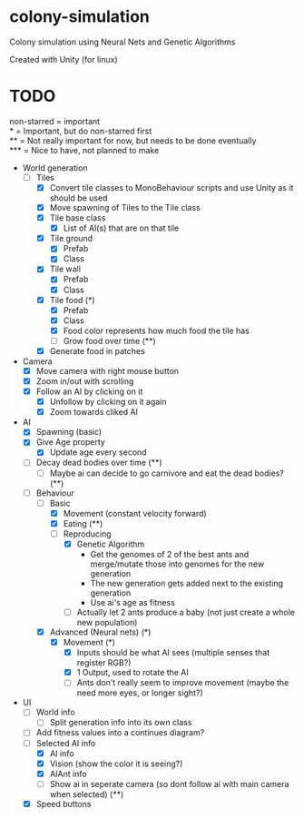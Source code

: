 # colony-simulation
Colony simulation using Neural Nets and Genetic Algorithms

Created with Unity (for linux)

# TODO

non-starred = important<br>
\*           = Important, but do non-starred first<br>
**          = Not really important for now, but needs to be done eventually<br>
***         = Nice to have, not planned to make

- World generation
    - [ ] Tiles
        - [x] Convert tile classes to MonoBehaviour scripts and use Unity as it should be used
        - [x] Move spawning of Tiles to the Tile class
        - [x] Tile base class
            - [x] List of AI(s) that are on that tile
        - [x] Tile ground
            - [x] Prefab
            - [x] Class
        - [x] Tile wall
            - [x] Prefab
            - [x] Class
        - [x] Tile food (*)
            - [x] Prefab
            - [x] Class
            - [x] Food color represents how much food the tile has
            - [ ] Grow food over time (**)
        - [x] Generate food in patches
- Camera
    - [x] Move camera with right mouse button
    - [x] Zoom in/out with scrolling
    - [x] Follow an AI by clicking on it
        - [x] Unfollow by clicking on it again
        - [x] Zoom towards cliked AI
- AI
    - [x] Spawning (basic) 
    - [x] Give Age property
        - [x] Update age every second
    - [ ] Decay dead bodies over time (**)
        - [ ] Maybe ai can decide to go carnivore and eat the dead bodies? (**)
    - [ ] Behaviour
        - [ ] Basic
            - [x] Movement (constant velocity forward)
            - [x] Eating (**)
            - [ ] Reproducing
                - [x] Genetic Algorithm
                    - Get the genomes of 2 of the best ants and merge/mutate those into genomes for the new generation
                    - The new generation gets added next to the existing generation
                    - Use ai's age as fitness
                - [ ] Actually let 2 ants produce a baby (not just create a whole new population)
        - [x] Advanced (Neural nets) (*)
            - [x] Movement (*)
                - [x] Inputs should be what AI sees (multiple senses that register RGB?)
                - [x] 1 Output, used to rotate the AI
                - [ ] Ants don't really seem to improve movement (maybe the need more eyes, or longer sight?)
- UI
    - [ ] World info
        - [ ] Split generation info into its own class
    - [ ] Add fitness values into a continues diagram?
    - [ ] Selected AI info
        - [x] AI info
        - [x] Vision (show the color it is seeing?)
        - [x] AIAnt info
        - [ ] Show ai in seperate camera (so dont follow ai with main camera when selected) (**)
    - [x] Speed buttons